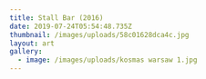 ```yaml
---
title: Stall Bar (2016)
date: 2019-07-24T05:54:48.735Z
thumbnail: /images/uploads/58c01628dca4c.jpg
layout: art
gallery:
  - image: /images/uploads/kosmas warsaw 1.jpg
---
```

